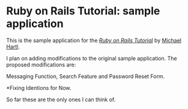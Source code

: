 # Ruby on Rails Tutorial: sample application

This is the sample application for
the [*Ruby on Rails Tutorial*](http://railstutorial.org/)
by [Michael Hartl](http://michaelhartl.com/).

I plan on adding modifications to the original sample application.  The proposed modifications are:

Messaging Function, Search Feature and Password Reset Form.

*Fixing Identions for Now.

So far these are the only ones I can think of.